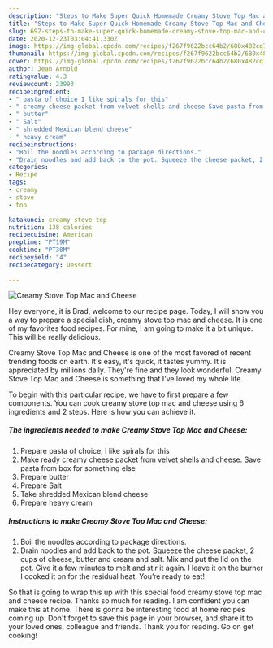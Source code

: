 ```yaml
---
description: "Steps to Make Super Quick Homemade Creamy Stove Top Mac and Cheese"
title: "Steps to Make Super Quick Homemade Creamy Stove Top Mac and Cheese"
slug: 692-steps-to-make-super-quick-homemade-creamy-stove-top-mac-and-cheese
date: 2020-12-23T03:04:41.330Z
image: https://img-global.cpcdn.com/recipes/f267f9622bcc64b2/680x482cq70/creamy-stove-top-mac-and-cheese-recipe-main-photo.jpg
thumbnail: https://img-global.cpcdn.com/recipes/f267f9622bcc64b2/680x482cq70/creamy-stove-top-mac-and-cheese-recipe-main-photo.jpg
cover: https://img-global.cpcdn.com/recipes/f267f9622bcc64b2/680x482cq70/creamy-stove-top-mac-and-cheese-recipe-main-photo.jpg
author: Jean Arnold
ratingvalue: 4.3
reviewcount: 23993
recipeingredient:
- " pasta of choice I like spirals for this"
- " creamy cheese packet from velvet shells and cheese Save pasta from box for something else"
- " butter"
- " Salt"
- " shredded Mexican blend cheese"
- " heavy cream"
recipeinstructions:
- "Boil the noodles according to package directions."
- "Drain noodles and add back to the pot. Squeeze the cheese packet, 2 cups of cheese, butter and cream and salt. Mix and put the lid on the pot. Give it a few minutes to melt and stir it again. I leave it on the burner I cooked it on for the residual heat. You’re ready to eat!"
categories:
- Recipe
tags:
- creamy
- stove
- top

katakunci: creamy stove top 
nutrition: 138 calories
recipecuisine: American
preptime: "PT19M"
cooktime: "PT30M"
recipeyield: "4"
recipecategory: Dessert

---
```



![Creamy Stove Top Mac and Cheese](https://img-global.cpcdn.com/recipes/f267f9622bcc64b2/680x482cq70/creamy-stove-top-mac-and-cheese-recipe-main-photo.jpg)

Hey everyone, it is Brad, welcome to our recipe page. Today, I will show you a way to prepare a special dish, creamy stove top mac and cheese. It is one of my favorites food recipes. For mine, I am going to make it a bit unique. This will be really delicious.

Creamy Stove Top Mac and Cheese is one of the most favored of recent trending foods on earth. It's easy, it's quick, it tastes yummy. It is appreciated by millions daily. They're fine and they look wonderful. Creamy Stove Top Mac and Cheese is something that I've loved my whole life.




To begin with this particular recipe, we have to first prepare a few components. You can cook creamy stove top mac and cheese using 6 ingredients and 2 steps. Here is how you can achieve it.

<!--inarticleads1-->

##### The ingredients needed to make Creamy Stove Top Mac and Cheese:

1. Prepare  pasta of choice, I like spirals for this
1. Make ready  creamy cheese packet from velvet shells and cheese. Save pasta from box for something else
1. Prepare  butter
1. Prepare  Salt
1. Take  shredded Mexican blend cheese
1. Prepare  heavy cream




<!--inarticleads2-->

##### Instructions to make Creamy Stove Top Mac and Cheese:

1. Boil the noodles according to package directions.
1. Drain noodles and add back to the pot. Squeeze the cheese packet, 2 cups of cheese, butter and cream and salt. Mix and put the lid on the pot. Give it a few minutes to melt and stir it again. I leave it on the burner I cooked it on for the residual heat. You’re ready to eat!




So that is going to wrap this up with this special food creamy stove top mac and cheese recipe. Thanks so much for reading. I am confident you can make this at home. There is gonna be interesting food at home recipes coming up. Don't forget to save this page in your browser, and share it to your loved ones, colleague and friends. Thank you for reading. Go on get cooking!
